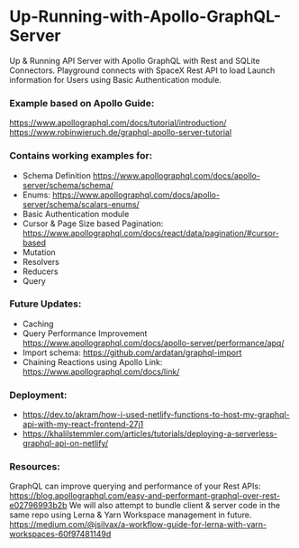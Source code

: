 # Up-Running-with-Apollo-GraphQL-Server
Up &amp; Running API Server with Apollo GraphQL with Rest and SQLite Connectors. Playground connects with SpaceX Rest API to load Launch information for Users using Basic Authentication module.

### Example based on Apollo Guide: 
https://www.apollographql.com/docs/tutorial/introduction/
https://www.robinwieruch.de/graphql-apollo-server-tutorial

### Contains working examples for:
* Schema Definition https://www.apollographql.com/docs/apollo-server/schema/schema/
* Enums: https://www.apollographql.com/docs/apollo-server/schema/scalars-enums/
* Basic Authentication module
* Cursor & Page Size based Pagination: https://www.apollographql.com/docs/react/data/pagination/#cursor-based
* Mutation
* Resolvers
* Reducers
* Query

### Future Updates:
* Caching
* Query Performance Improvement https://www.apollographql.com/docs/apollo-server/performance/apq/
* Import schema: https://github.com/ardatan/graphql-import
* Chaining Reactions using Apollo Link: https://www.apollographql.com/docs/link/

### Deployment:
* https://dev.to/akram/how-i-used-netlify-functions-to-host-my-graphql-api-with-my-react-frontend-27j1
* https://khalilstemmler.com/articles/tutorials/deploying-a-serverless-graphql-api-on-netlify/

### Resources:
GraphQL can improve querying and performance of your Rest APIs: https://blog.apollographql.com/easy-and-performant-graphql-over-rest-e02796993b2b
We will also attempt to bundle client & server code in the same repo using Lerna & Yarn Workspace management in future.
https://medium.com/@jsilvax/a-workflow-guide-for-lerna-with-yarn-workspaces-60f97481149d
